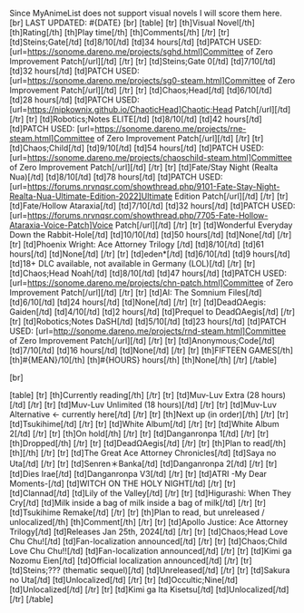 Since MyAnimeList does not support visual novels I will score them here.
[br]
LAST UPDATED: #{DATE}
[br]
[table]
    [tr]
        [th]Visual Novel[/th]
        [th]Rating[/th]
        [th]Play time[/th]
        [th]Comments[/th]
    [/tr]
    [tr]
        [td]Steins;Gate[/td]
        [td]8/10[/td]
        [td]34 hours[/td]
        [td]PATCH USED: [url=https://sonome.dareno.me/projects/sghd.html]Committee of Zero Improvement Patch[/url][/td]
    [/tr]
    [tr]
        [td]Steins;Gate 0[/td]
        [td]7/10[/td]
        [td]32 hours[/td]
        [td]PATCH USED: [url=https://sonome.dareno.me/projects/sg0-steam.html]Committee of Zero Improvement Patch[/url][/td]
    [/tr]
    [tr]
        [td]Chaos;Head[/td]
        [td]6/10[/td]
        [td]28 hours[/td]
        [td]PATCH USED: [url=https://nipkownix.github.io/ChaoticHead]Chaotic;Head Patch[/url][/td]
    [/tr]
    [tr]
        [td]Robotics;Notes ELITE[/td]
        [td]8/10[/td]
        [td]42 hours[/td]
        [td]PATCH USED: [url=https://sonome.dareno.me/projects/rne-steam.html]Committee of Zero Improvement Patch[/url][/td]
    [/tr]
    [tr]
        [td]Chaos;Child[/td]
        [td]9/10[/td]
        [td]54 hours[/td]
        [td]PATCH USED: [url=https://sonome.dareno.me/projects/chaoschild-steam.html]Committee of Zero Improvement Patch[/url][/td]
    [/tr]
    [tr]
        [td]Fate/Stay Night (Realta Nua)[/td]
        [td]8/10[/td]
        [td]78 hours[/td]
        [td]PATCH USED: [url=https://forums.nrvnqsr.com/showthread.php/9101-Fate-Stay-Night-Realta-Nua-Ultimate-Edition-2022]Ultimate Edition Patch[/url][/td]
    [/tr]
    [tr]
        [td]Fate/Hollow Ataraxia[/td]
        [td]7/10[/td]
        [td]32 hours[/td]
        [td]PATCH USED: [url=https://forums.nrvnqsr.com/showthread.php/7705-Fate-Hollow-Ataraxia-Voice-Patch]Voice Patch[/url][/td]
    [/tr]
    [tr]
        [td]Wonderful Everyday Down the Rabbit-Hole[/td]
        [td]10/10[/td]
        [td]50 hours[/td]
        [td]None[/td]
    [/tr]
    [tr]
        [td]Phoenix Wright: Ace Attorney Trilogy [/td]
        [td]8/10[/td]
        [td]61 hours[/td]
        [td]None[/td]
    [/tr]
    [tr]
        [td]eden*[/td]
        [td]6/10[/td]
        [td]9 hours[/td]
        [td]18+ DLC available, not available in Germany (LOL)[/td]
    [/tr]
    [tr]
        [td]Chaos;Head Noah[/td]
        [td]8/10[/td]
        [td]47 hours[/td]
        [td]PATCH USED: [url=https://sonome.dareno.me/projects/chn-patch.html]Committee of Zero Improvement Patch[/url][/td]
    [/tr]
    [tr]
        [td]AI: The Somnium Files[/td]
        [td]6/10[/td]
        [td]24 hours[/td]
        [td]None[/td]
    [/tr]
    [tr]
        [td]DeadΩAegis: Gaiden[/td]
        [td]4/10[/td]
        [td]2 hours[/td]
        [td]Prequel to DeadΩAegis[/td]
    [/tr]
    [tr]
        [td]Robotics;Notes DaSH[/td]
        [td]5/10[/td]
        [td]23 hours[/td]
        [td]PATCH USED: [url=http://sonome.dareno.me/projects/rnd-steam.html]Committee of Zero Improvement Patch[/url][/td]
    [/tr]
    [tr]
        [td]Anonymous;Code[/td]
        [td]7/10[/td]
        [td]16 hours[/td]
        [td]None[/td]
    [/tr]
    [tr]
        [th]FIFTEEN GAMES[/th]
        [th]#{MEAN}/10[/th]
        [th]#{HOURS} hours[/th]
        [th]None[/th]
    [/tr]
[/table]

[br]

[table]
    [tr]
        [th]Currently reading[/th]
    [/tr]
    [tr]
        [td]Muv-Luv Extra (28 hours)[/td]
    [/tr]
    [tr]
        [td]Muv-Luv Unlimited (18 hours)[/td]
    [/tr]
    [tr]
        [td]Muv-Luv Alternative <- currently here[/td]
    [/tr]
    [tr]
        [th]Next up (in order)[/th]
    [/tr]
    [tr]
        [td]Tsukihime[/td]
    [/tr]
    [tr]
        [td]White Album[/td]
    [/tr]
    [tr]
        [td]White Album 2[/td]
    [/tr]
    [tr]
        [th]On hold[/th]
    [/tr]
    [tr]
        [td]Danganronpa 1[/td]
    [/tr]
    [tr]
        [th]Dropped[/th]
    [/tr]
    [tr]
        [td]DeadΩAegis[/td]
    [/tr]
    [tr]
        [th]Plan to read[/th]
        [th][/th]
    [/tr]
    [tr]
        [td]The Great Ace Attorney Chronicles[/td]
        [td]Saya no Uta[/td]
    [/tr]
    [tr]
        [td]Senren＊Banka[/td]
        [td]Danganronpa 2[/td]
    [/tr]
    [tr]
        [td]Dies Irae[/td]
        [td]Danganronpa V3[/td]
    [/tr]
    [tr]
        [td]ATRI -My Dear Moments-[/td]
        [td]WITCH ON THE HOLY NIGHT[/td]
    [/tr]
    [tr]
        [td]Clannad[/td]
        [td]Lily of the Valley[/td]
    [/tr]
    [tr]
        [td]Higurashi: When They Cry[/td]
        [td]Milk inside a bag of milk inside a bag of milk[/td]
    [/tr]
    [tr]
        [td]Tsukihime Remake[/td]
    [/tr]
    [tr]
        [th]Plan to read, but unreleased / unlocalized[/th]
        [th]Comment[/th]
    [/tr]
    [tr]
        [td]Apollo Justice: Ace Attorney Trilogy[/td]
        [td]Releases Jan 25th, 2024[/td]
    [/tr]
    [tr]
        [td]Chaos;Head Love Chu Chu![/td]
        [td]Fan-localization announced[/td]
    [/tr]
    [tr]
        [td]Chaos;Child Love Chu Chu!![/td]
        [td]Fan-localization announced[/td]
    [/tr]
    [tr]
        [td]Kimi ga Nozomu Eien[/td]
        [td]Official localization announced[/td]
    [/tr]
    [tr]
        [td]Steins;??? (thematic sequel)[/td]
        [td]Unreleased[/td]
    [/tr]
    [tr]
        [td]Sakura no Uta[/td]
        [td]Unlocalized[/td]
    [/tr]
    [tr]
        [td]Occultic;Nine[/td]
        [td]Unlocalized[/td]
    [/tr]
    [tr]
        [td]Kimi ga Ita Kisetsu[/td]
        [td]Unlocalized[/td]
    [/tr]
[/table]